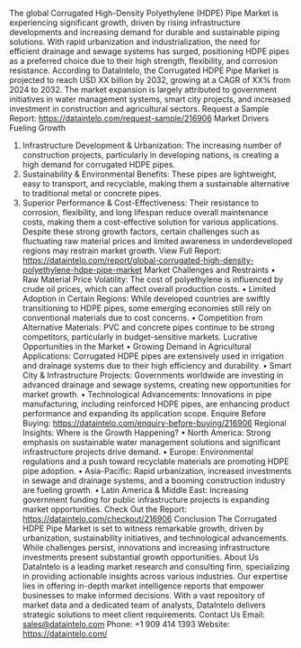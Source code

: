 The global Corrugated High-Density Polyethylene (HDPE) Pipe Market is experiencing significant growth, driven by rising infrastructure developments and increasing demand for durable and sustainable piping solutions. With rapid urbanization and industrialization, the need for efficient drainage and sewage systems has surged, positioning HDPE pipes as a preferred choice due to their high strength, flexibility, and corrosion resistance.
According to DataIntelo, the Corrugated HDPE Pipe Market is projected to reach USD XX billion by 2032, growing at a CAGR of XX% from 2024 to 2032. The market expansion is largely attributed to government initiatives in water management systems, smart city projects, and increased investment in construction and agricultural sectors.
Request a Sample Report: https://dataintelo.com/request-sample/216906
Market Drivers Fueling Growth
1.	Infrastructure Development & Urbanization: The increasing number of construction projects, particularly in developing nations, is creating a high demand for corrugated HDPE pipes.
2.	Sustainability & Environmental Benefits: These pipes are lightweight, easy to transport, and recyclable, making them a sustainable alternative to traditional metal or concrete pipes.
3.	Superior Performance & Cost-Effectiveness: Their resistance to corrosion, flexibility, and long lifespan reduce overall maintenance costs, making them a cost-effective solution for various applications.
Despite these strong growth factors, certain challenges such as fluctuating raw material prices and limited awareness in underdeveloped regions may restrain market growth.
View Full Report: https://dataintelo.com/report/global-corrugated-high-density-polyethylene-hdpe-pipe-market
Market Challenges and Restraints
•	Raw Material Price Volatility: The cost of polyethylene is influenced by crude oil prices, which can affect overall production costs.
•	Limited Adoption in Certain Regions: While developed countries are swiftly transitioning to HDPE pipes, some emerging economies still rely on conventional materials due to cost concerns.
•	Competition from Alternative Materials: PVC and concrete pipes continue to be strong competitors, particularly in budget-sensitive markets.
Lucrative Opportunities in the Market
•	Growing Demand in Agricultural Applications: Corrugated HDPE pipes are extensively used in irrigation and drainage systems due to their high efficiency and durability.
•	Smart City & Infrastructure Projects: Governments worldwide are investing in advanced drainage and sewage systems, creating new opportunities for market growth.
•	Technological Advancements: Innovations in pipe manufacturing, including reinforced HDPE pipes, are enhancing product performance and expanding its application scope.
Enquire Before Buying: https://dataintelo.com/enquiry-before-buying/216906
Regional Insights: Where is the Growth Happening?
•	North America: Strong emphasis on sustainable water management solutions and significant infrastructure projects drive demand.
•	Europe: Environmental regulations and a push toward recyclable materials are promoting HDPE pipe adoption.
•	Asia-Pacific: Rapid urbanization, increased investments in sewage and drainage systems, and a booming construction industry are fueling growth.
•	Latin America & Middle East: Increasing government funding for public infrastructure projects is expanding market opportunities.
Check Out the Report: https://dataintelo.com/checkout/216906
Conclusion
The Corrugated HDPE Pipe Market is set to witness remarkable growth, driven by urbanization, sustainability initiatives, and technological advancements. While challenges persist, innovations and increasing infrastructure investments present substantial growth opportunities.
About Us
DataIntelo is a leading market research and consulting firm, specializing in providing actionable insights across various industries. Our expertise lies in offering in-depth market intelligence reports that empower businesses to make informed decisions. With a vast repository of market data and a dedicated team of analysts, DataIntelo delivers strategic solutions to meet client requirements.
Contact Us
Email: sales@dataintelo.com
Phone: +1 909 414 1393
Website: https://dataintelo.com/
